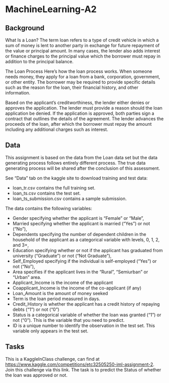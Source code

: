# MachineLearning-A2

## Background
What Is a Loan?
The term loan refers to a type of credit vehicle in which a sum of money is lent to another party in exchange for future repayment of the value or principal amount. In many cases, the lender also adds interest or finance charges to the principal value which the borrower must repay in addition to the principal balance.

The Loan Process
Here’s how the loan process works. When someone needs money, they apply for a loan from a bank, corporation, government, or other entity. The borrower may be required to provide specific details such as the reason for the loan, their financial history, and other information.

Based on the applicant’s creditworthiness, the lender either denies or approves the application. The lender must provide a reason should the loan application be denied. If the application is approved, both parties sign a contract that outlines the details of the agreement. The lender advances the proceeds of the loan, after which the borrower must repay the amount including any additional charges such as interest.

## Data
This assignment is based on the data from the Loan data set but the data generating process follows entirely different process. The true data generating process will be shared after the conclusion of this assessment.

See “Data” tab on the kaggle site to download training and test data:

- loan_tr.csv contains the full training set.
- loan_ts.csv contains the test set.
- loan_ts_submission.csv contains a sample submission.

The data contains the following variables:

- Gender specifying whether the applicant is “Female” or “Male”,
- Married specifying whether the applicant is married (“Yes”) or not (“No”),
- Dependents specifying the number of dependent children in the household of the applicant as a categorical variable with levels, 0, 1, 2, and 3+,
- Education specifying whether or not if the applicant has graduated from university (“Graduate”) or not (“Not Graduate”),
- Self_Employed specifying if the individual is self-employed (“Yes”) or not (“No”),
- Area specifies if the applicant lives in the “Rural”, “Semiurban” or “Urban” area.
- Applicant_Income is the income of the applicant
- Coapplicant_Income is the income of the co-applicant (if any)
- Loan_Amount is the amount of money seeked
- Term is the loan period measured in days.
- Credit_History is whether the applicant has a credit history of repaying debts (“1”) or not (“0”)
- Status is a categorical variable of whether the loan was granted (“1”) or not (“0”). This is the variable that you need to predict.
- ID is a unique number to identify the observation in the test set. This variable only appears in the test set.

## Tasks
This is a KaggleInClass challenge, can find at https://www.kaggle.com/competitions/etc32505250-iml-assignment-2. Join this challenge via this link.
The task is to predict the Status of whether the loan was approved or not.

